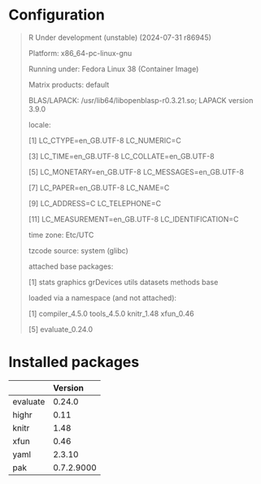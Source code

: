 # Configuration

>
>  R Under development (unstable) (2024-07-31 r86945)
>
>  Platform: x86_64-pc-linux-gnu
>
>  Running under: Fedora Linux 38 (Container Image)
>
>  
>
>  Matrix products: default
>
>  BLAS/LAPACK: /usr/lib64/libopenblasp-r0.3.21.so;  LAPACK version 3.9.0
>
>  
>
>  locale:
>
>   [1] LC_CTYPE=en_GB.UTF-8       LC_NUMERIC=C              
>
>   [3] LC_TIME=en_GB.UTF-8        LC_COLLATE=en_GB.UTF-8    
>
>   [5] LC_MONETARY=en_GB.UTF-8    LC_MESSAGES=en_GB.UTF-8   
>
>   [7] LC_PAPER=en_GB.UTF-8       LC_NAME=C                 
>
>   [9] LC_ADDRESS=C               LC_TELEPHONE=C            
>
>  [11] LC_MEASUREMENT=en_GB.UTF-8 LC_IDENTIFICATION=C       
>
>  
>
>  time zone: Etc/UTC
>
>  tzcode source: system (glibc)
>
>  
>
>  attached base packages:
>
>  [1] stats     graphics  grDevices utils     datasets  methods   base     
>
>  
>
>  loaded via a namespace (and not attached):
>
>  [1] compiler_4.5.0  tools_4.5.0     knitr_1.48      xfun_0.46      
>
>  [5] evaluate_0.24.0


# Installed packages



|         |Version    |
|:--------|:----------|
|evaluate |0.24.0     |
|highr    |0.11       |
|knitr    |1.48       |
|xfun     |0.46       |
|yaml     |2.3.10     |
|pak      |0.7.2.9000 |


